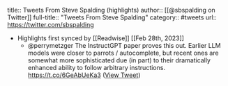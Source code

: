 title:: Tweets From Steve Spalding (highlights)
author:: [[@sbspalding on Twitter]]
full-title:: "Tweets From Steve Spalding"
category:: #tweets
url:: https://twitter.com/sbspalding

- Highlights first synced by [[Readwise]] [[Feb 28th, 2023]]
	- @perrymetzger The InstructGPT paper proves this out. Earlier LLM models were closer to parrots / autocomplete, but recent ones are somewhat more sophisticated due (in part) to their dramatically enhanced ability to follow arbitrary instructions. https://t.co/6GeAbUeKa3 ([View Tweet](https://twitter.com/sbspalding/status/1629617483626827776))